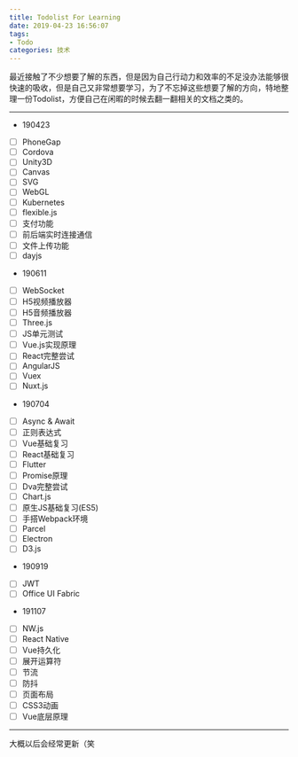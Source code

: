 ```yaml
---
title: Todolist For Learning
date: 2019-04-23 16:56:07
tags:
- Todo
categories: 技术
---
```


最近接触了不少想要了解的东西，但是因为自己行动力和效率的不足没办法能够很快速的吸收，但是自己又非常想要学习，为了不忘掉这些想要了解的方向，特地整理一份Todolist，方便自己在闲暇的时候去翻一翻相关的文档之类的。

<!-- more -->

---

* 190423

- [ ] PhoneGap
- [ ] Cordova
- [ ] Unity3D
- [ ] Canvas
- [ ] SVG
- [ ] WebGL
- [ ] Kubernetes
- [ ] flexible.js
- [ ] 支付功能
- [ ] 前后端实时连接通信
- [ ] 文件上传功能
- [ ] dayjs

* 190611

- [ ] WebSocket
- [ ] H5视频播放器
- [ ] H5音频播放器
- [ ] Three.js
- [ ] JS单元测试
- [ ] Vue.js实现原理
- [ ] React完整尝试
- [ ] AngularJS
- [ ] Vuex
- [ ] Nuxt.js

* 190704

- [ ] Async & Await
- [ ] 正则表达式
- [ ] Vue基础复习
- [ ] React基础复习
- [ ] Flutter
- [ ] Promise原理
- [ ] Dva完整尝试
- [ ] Chart.js
- [ ] 原生JS基础复习(ES5)
- [ ] 手搭Webpack环境
- [ ] Parcel
- [ ] Electron
- [ ] D3.js

* 190919

- [ ] JWT
- [ ] Office UI Fabric

* 191107

- [ ] NW.js
- [ ] React Native
- [ ] Vue持久化
- [ ] 展开运算符
- [ ] 节流
- [ ] 防抖
- [ ] 页面布局
- [ ] CSS3动画
- [ ] Vue底层原理

---

大概以后会经常更新（笑